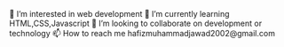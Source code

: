 <div><div/>👀 I’m interested in web development
🌱 I’m currently learning HTML,CSS,Javascript
💞️ I’m looking to collaborate on development or technology
📫 How to reach me hafizmuhammadjawad2002@gmail.com
